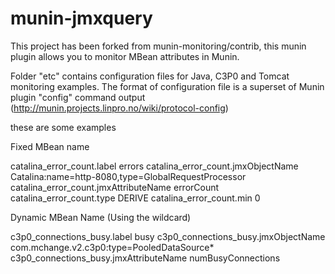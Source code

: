 munin-jmxquery
==============

This project has been forked from munin-monitoring/contrib, this munin plugin allows you to monitor MBean attributes in Munin.

Folder "etc" contains configuration files for Java, C3P0 and Tomcat monitoring examples.
The format of configuration file is a superset of Munin plugin "config" command output
(http://munin.projects.linpro.no/wiki/protocol-config)

these are some examples

Fixed MBean name

catalina_error_count.label errors
catalina_error_count.jmxObjectName Catalina:name=http-8080,type=GlobalRequestProcessor
catalina_error_count.jmxAttributeName errorCount
catalina_error_count.type DERIVE
catalina_error_count.min 0

Dynamic MBean Name (Using the wildcard)

c3p0_connections_busy.label busy
c3p0_connections_busy.jmxObjectName com.mchange.v2.c3p0:type=PooledDataSource*
c3p0_connections_busy.jmxAttributeName numBusyConnections
